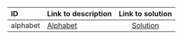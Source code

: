 | ID | Link to description | Link to solution |
|:---|:---|:---:|
| alphabet | [Alphabet](https://open.kattis.com/problems/alphabet) | [Solution](https://github.com/versenyi98/programming-contests/tree/master/Kattis/Alphabet)|
